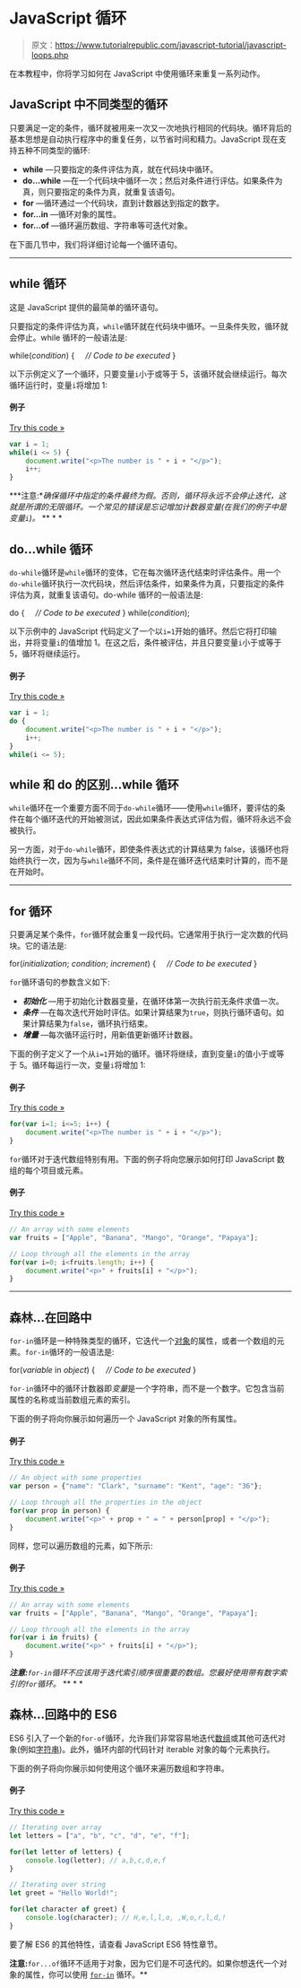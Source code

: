 # JavaScript 循环

> 原文：<https://www.tutorialrepublic.com/javascript-tutorial/javascript-loops.php>

在本教程中，你将学习如何在 JavaScript 中使用循环来重复一系列动作。

## JavaScript 中不同类型的循环

只要满足一定的条件，循环就被用来一次又一次地执行相同的代码块。循环背后的基本思想是自动执行程序中的重复任务，以节省时间和精力。JavaScript 现在支持五种不同类型的循环:

*   **while** —只要指定的条件评估为真，就在代码块中循环。
*   **do…while** —在一个代码块中循环一次；然后对条件进行评估。如果条件为真，则只要指定的条件为真，就重复该语句。
*   **for** —循环通过一个代码块，直到计数器达到指定的数字。
*   **for…in** —循环对象的属性。
*   **for…of** —循环遍历数组、字符串等可迭代对象。

在下面几节中，我们将详细讨论每一个循环语句。

* * *

## while 循环

这是 JavaScript 提供的最简单的循环语句。

只要指定的条件评估为真，`while`循环就在代码块中循环。一旦条件失败，循环就会停止。while 循环的一般语法是:

while(*condition*) {
    *// Code to be executed*
}

以下示例定义了一个循环，只要变量`i`小于或等于 5，该循环就会继续运行。每次循环运行时，变量`i`将增加 1:

#### 例子

[Try this code »](../codelab.php?topic=javascript&file=while-loop "Try this code using online Editor")

```js
var i = 1;
while(i <= 5) {    
    document.write("<p>The number is " + i + "</p>");
    i++;
}
```

 ***注意:**确保循环中指定的条件最终为假。否则，循环将永远不会停止迭代，这就是所谓的无限循环。一个常见的错误是忘记增加计数器变量(在我们的例子中是变量`i`)。*  ** * *

## do...while 循环

`do-while`循环是`while`循环的变体，它在每次循环迭代结束时评估条件。用一个`do-while`循环执行一次代码块，然后评估条件，如果条件为真，只要指定的条件评估为真，就重复该语句。do-while 循环的一般语法是:

do {
    *// Code to be executed*
}
while(*condition*);

以下示例中的 JavaScript 代码定义了一个以`i=1`开始的循环。然后它将打印输出，并将变量`i`的值增加 1。在这之后，条件被评估，并且只要变量`i`小于或等于 5，循环将继续运行。

#### 例子

[Try this code »](../codelab.php?topic=javascript&file=do-while-loop "Try this code using online Editor")

```js
var i = 1;
do {
    document.write("<p>The number is " + i + "</p>");
    i++;
}
while(i <= 5);
```

## while 和 do 的区别...while 循环

`while`循环在一个重要方面不同于`do-while`循环——使用`while`循环，要评估的条件在每个循环迭代的开始被测试，因此如果条件表达式评估为假，循环将永远不会被执行。

另一方面，对于`do-while`循环，即使条件表达式的计算结果为 false，该循环也将始终执行一次，因为与`while`循环不同，条件是在循环迭代结束时计算的，而不是在开始时。

* * *

## for 循环

只要满足某个条件，`for`循环就会重复一段代码。它通常用于执行一定次数的代码块。它的语法是:

for(*initialization*; *condition*; *increment*) {
    *// Code to be executed*
}

`for`循环语句的参数含义如下:

*   ***初始化*** —用于初始化计数器变量，在循环体第一次执行前无条件求值一次。
*   ***条件*** —在每次迭代开始时评估。如果计算结果为`true`，则执行循环语句。如果计算结果为`false`，循环执行结束。
*   ***增量*** —每次循环运行时，用新值更新循环计数器。

下面的例子定义了一个从`i=1`开始的循环。循环将继续，直到变量`i`的值小于或等于 5。循环每运行一次，变量`i`将增加 1:

#### 例子

[Try this code »](../codelab.php?topic=javascript&file=for-loop "Try this code using online Editor")

```js
for(var i=1; i<=5; i++) {
    document.write("<p>The number is " + i + "</p>");
}
```

`for`循环对于迭代数组特别有用。下面的例子将向您展示如何打印 JavaScript 数组的每个项目或元素。

#### 例子

[Try this code »](../codelab.php?topic=javascript&file=iterate-over-an-array-using-for-loop "Try this code using online Editor")

```js
// An array with some elements
var fruits = ["Apple", "Banana", "Mango", "Orange", "Papaya"];

// Loop through all the elements in the array 
for(var i=0; i<fruits.length; i++) {
    document.write("<p>" + fruits[i] + "</p>");
}
```

* * *

## 森林...在回路中

`for-in`循环是一种特殊类型的循环，它迭代一个[对象](javascript-objects.php)的属性，或者一个数组的元素。`for-in`循环的一般语法是:

for(*variable* in *object*) {
    *// Code to be executed*
}

`for-in`循环中的循环计数器即*变量*是一个字符串，而不是一个数字。它包含当前属性的名称或当前数组元素的索引。

下面的例子将向你展示如何遍历一个 JavaScript 对象的所有属性。

#### 例子

[Try this code »](../codelab.php?topic=javascript&file=for-in-loop "Try this code using online Editor")

```js
// An object with some properties 
var person = {"name": "Clark", "surname": "Kent", "age": "36"};

// Loop through all the properties in the object  
for(var prop in person) {  
    document.write("<p>" + prop + " = " + person[prop] + "</p>"); 
}
```

同样，您可以遍历数组的元素，如下所示:

#### 例子

[Try this code »](../codelab.php?topic=javascript&file=iterate-over-an-array-using-for-in-loop "Try this code using online Editor")

```js
// An array with some elements
var fruits = ["Apple", "Banana", "Mango", "Orange", "Papaya"];

// Loop through all the elements in the array 
for(var i in fruits) {  
    document.write("<p>" + fruits[i] + "</p>");
}
```

 ***注意:**`for-in`循环不应该用于迭代索引顺序很重要的数组。您最好使用带有数字索引的`for`循环。*  ** * *

## 森林...回路中的 ES6

ES6 引入了一个新的`for-of`循环，允许我们非常容易地迭代[数组](javascript-arrays.php)或其他可迭代对象(例如[字符串](javascript-strings.php))。此外，循环内部的代码针对 iterable 对象的每个元素执行。

下面的例子将向你展示如何使用这个循环来遍历数组和字符串。

#### 例子

[Try this code »](../codelab.php?topic=javascript&file=es6-for-of-loop "Try this code using online Editor")

```js
// Iterating over array
let letters = ["a", "b", "c", "d", "e", "f"];

for(let letter of letters) {
    console.log(letter); // a,b,c,d,e,f
}

// Iterating over string
let greet = "Hello World!";

for(let character of greet) {
    console.log(character); // H,e,l,l,o, ,W,o,r,l,d,!
}
```

要了解 ES6 的其他特性，请查看 JavaScript ES6 特性章节。

**注意:**`for...of`循环不适用于对象，因为它们是不可迭代的。如果你想迭代一个对象的属性，你可以使用 [`for-in`](javascript-loops.php#for-in) 循环。**